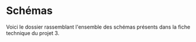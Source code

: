 # Schémas

Voici le dossier rassemblant l'ensemble des schémas présents dans la fiche technique du projet 3.
